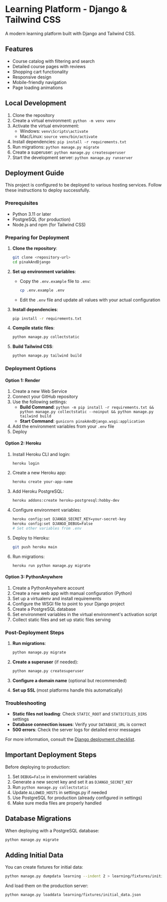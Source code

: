 # Learning Platform - Django & Tailwind CSS

A modern learning platform built with Django and Tailwind CSS.

## Features

- Course catalog with filtering and search
- Detailed course pages with reviews
- Shopping cart functionality
- Responsive design
- Mobile-friendly navigation
- Page loading animations

## Local Development

1. Clone the repository
2. Create a virtual environment: `python -m venv venv`
3. Activate the virtual environment:
   - Windows: `venv\Scripts\activate`
   - Mac/Linux: `source venv/bin/activate`
4. Install dependencies: `pip install -r requirements.txt`
5. Run migrations: `python manage.py migrate`
6. Create a superuser: `python manage.py createsuperuser`
7. Start the development server: `python manage.py runserver`

## Deployment Guide

This project is configured to be deployed to various hosting services. Follow these instructions to deploy successfully.

### Prerequisites

- Python 3.11 or later
- PostgreSQL (for production)
- Node.js and npm (for Tailwind CSS)

### Preparing for Deployment

1. **Clone the repository**:
   ```bash
   git clone <repository-url>
   cd pinakAndDjango
   ```

2. **Set up environment variables**:
   - Copy the `.env.example` file to `.env`:
     ```bash
     cp .env.example .env
     ```
   - Edit the `.env` file and update all values with your actual configuration

3. **Install dependencies**:
   ```bash
   pip install -r requirements.txt
   ```

4. **Compile static files**:
   ```bash
   python manage.py collectstatic
   ```

5. **Build Tailwind CSS**:
   ```bash
   python manage.py tailwind build
   ```

### Deployment Options

#### Option 1: Render

1. Create a new Web Service
2. Connect your GitHub repository
3. Use the following settings:
   - **Build Command**: `python -m pip install -r requirements.txt && python manage.py collectstatic --noinput && python manage.py tailwind build`
   - **Start Command**: `gunicorn pinakAndDjango.wsgi:application`
4. Add the environment variables from your `.env` file
5. Deploy

#### Option 2: Heroku

1. Install Heroku CLI and login:
   ```bash
   heroku login
   ```

2. Create a new Heroku app:
   ```bash
   heroku create your-app-name
   ```

3. Add Heroku PostgreSQL:
   ```bash
   heroku addons:create heroku-postgresql:hobby-dev
   ```

4. Configure environment variables:
   ```bash
   heroku config:set DJANGO_SECRET_KEY=your-secret-key
   heroku config:set DJANGO_DEBUG=False
   # Set other variables from .env
   ```

5. Deploy to Heroku:
   ```bash
   git push heroku main
   ```

6. Run migrations:
   ```bash
   heroku run python manage.py migrate
   ```

#### Option 3: PythonAnywhere

1. Create a PythonAnywhere account
2. Create a new web app with manual configuration (Python)
3. Set up a virtualenv and install requirements
4. Configure the WSGI file to point to your Django project
5. Create a PostgreSQL database
6. Set environment variables in the virtual environment's activation script
7. Collect static files and set up static files serving

### Post-Deployment Steps

1. **Run migrations**:
   ```bash
   python manage.py migrate
   ```

2. **Create a superuser** (if needed):
   ```bash
   python manage.py createsuperuser
   ```

3. **Configure a domain name** (optional but recommended)

4. **Set up SSL** (most platforms handle this automatically)

### Troubleshooting

- **Static files not loading**: Check `STATIC_ROOT` and `STATICFILES_DIRS` settings
- **Database connection issues**: Verify your `DATABASE_URL` is correct
- **500 errors**: Check the server logs for detailed error messages

For more information, consult the [Django deployment checklist](https://docs.djangoproject.com/en/5.2/howto/deployment/checklist/).

## Important Deployment Steps

Before deploying to production:

1. Set `DEBUG=False` in environment variables
2. Generate a new secret key and set it as `DJANGO_SECRET_KEY`
3. Run `python manage.py collectstatic`
4. Update `ALLOWED_HOSTS` in settings.py if needed
5. Use PostgreSQL for production (already configured in settings)
6. Make sure media files are properly handled

## Database Migrations

When deploying with a PostgreSQL database:

```bash
python manage.py migrate
```

## Adding Initial Data

You can create fixtures for initial data:

```bash
python manage.py dumpdata learning --indent 2 > learning/fixtures/initial_data.json
```

And load them on the production server:

```bash
python manage.py loaddata learning/fixtures/initial_data.json
``` 